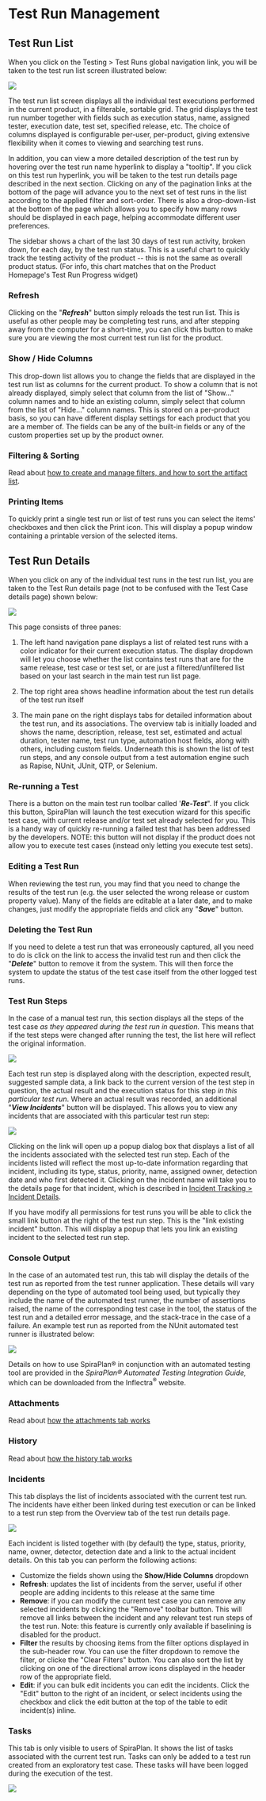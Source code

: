 # Test Run Management

## Test Run List

When you click on the Testing \> Test Runs global navigation link, you will be taken to the test run list screen illustrated below:

![](img/Test_Case_Management_202.png)

The test run list screen displays all the individual test executions performed in the current product, in a filterable, sortable grid. The grid displays the test run number together with fields such as execution status, name, assigned tester, execution date, test set, specified release, etc. The choice of columns displayed is configurable per-user, per-product, giving extensive flexibility when it comes to viewing and searching test runs.

In addition, you can view a more detailed description of the test run by hovering over the test run name hyperlink to display a "tooltip". If you click on this test run hyperlink, you will be taken to the test run details page described in the next section. Clicking on any of the pagination links at the bottom of the page will advance you to the next set of test runs in the list according to the applied filter and sort-order. There is also a drop-down-list at the bottom of the page which allows you to specify how many rows should be displayed in each page, helping accommodate different user preferences.

The sidebar shows a chart of the last 30 days of test run activity, broken down, for each day, by the test run status. This is a useful chart to quickly track the testing activity of the product -- this is not the same as overall product status. (For info, this chart matches that on the Product Homepage's  Test Run Progress widget)


### Refresh

Clicking on the "***Refresh***" button simply reloads the test run list. This is useful as other people may be completing test runs, and after stepping away from the computer for a short-time, you can click this button to make sure you are viewing the most current test run list for the product.


### Show / Hide Columns

This drop-down list allows you to change the fields that are displayed in the test run list as columns for the current product. To show a column that is not already displayed, simply select that column from the list of "Show..." column names and to hide an existing column, simply select that column from the list of "Hide..." column names. This is stored on a per-product basis, so you can have different display settings for each product that you are a member of. The fields can be any of the built-in fields or any of the custom properties set up by the product owner.


### Filtering & Sorting

Read about [how to create and manage filters, and how to sort the artifact list](Application-Wide.md#filtering).


### Printing Items

To quickly print a single test run or list of test runs you can select the items' checkboxes and then click the Print icon. This will display a popup window containing a printable version of the selected items.


## Test Run Details

When you click on any of the individual test runs in the test run list, you are taken to the Test Run details page (not to be confused with the Test Case details page) shown below:

![](img/Test_Case_Management_203.png)

This page consists of three panes:

1.  The left hand navigation pane displays a list of related test runs with a color indicator for their current execution status. The display dropdown will let you choose whether the list contains test runs that are for the same release, test case or test set, or are just a filtered/unfiltered list based on your last search in the main test run list page.

2.  The top right area shows headline information about the test run details of the test run itself

3.  The main pane on the right displays tabs for detailed information about the test run, and its associations. The overview tab is initially loaded and shows the name, description, release, test set, estimated and actual duration, tester name, test run type, automation host fields, along with others, including custom fields. Underneath this is shown the list of test run steps, and any console output from a test automation engine such as Rapise, NUnit, JUnit, QTP, or Selenium.


### Re-running a Test

There is a button on the main test run toolbar called
'***Re-Test***". If you click this button, SpiraPlan will launch the test execution wizard for this specific test case, with current release and/or test set already selected for you. This is a handy way of quickly re-running a failed test that has been addressed by the developers. NOTE: this button will not display if the product does not allow you to execute test cases (instead only letting you execute test sets).


### Editing a Test Run

When reviewing the test run, you may find that you need to change the results of the test run (e.g. the user selected the wrong release or custom property value). Many of the fields are editable at a later date, and to make changes, just modify the appropriate fields and click any "***Save***" button.


### Deleting the Test Run

If you need to delete a test run that was erroneously captured, all you need to do is click on the link to access the invalid test run and then click the "***Delete***" button to remove it from the system. This will then force the system to update the status of the test case itself from the other logged test runs.


### Test Run Steps

In the case of a manual test run, this section displays all the steps of the test case *as they appeared during the test run in question.* This means that if the test steps were changed after running the test, the list here will reflect the original information.

![](img/Test_Case_Management_204.png)

Each test run step is displayed along with the description, expected result, suggested sample data, a link back to the current version of the test step in question, the actual result and the execution status for this step *in this particular test run*. Where an actual result was recorded, an additional "***View Incidents***" button will be displayed. This allows you to view any incidents that are associated with this particular test run step:

![](img/Test_Case_Management_205.png)

Clicking on the link will open up a popup dialog box that displays a list of all the incidents associated with the selected test run step. Each of the incidents listed will reflect the most up-to-date information regarding that incident, including its type, status, priority, name, assigned owner, detection date and who first detected it. Clicking on the incident name will take you to the details page for that incident, which is described in [Incident Tracking > Incident Details](Incident-Tracking.md/#incident-details).

If you have modify all permissions for test runs you will be able to click the small link button at the right of the test run step. This is the "link existing incident" button. This will display a popup that lets you link an existing incident to the selected test run step.


### Console Output

In the case of an automated test run, this tab will display the details of the test run as reported from the test runner application. These details will vary depending on the type of automated tool being used, but typically they include the name of the automated test runner, the number of assertions raised, the name of the corresponding test case in the tool, the status of the test run and a detailed error message, and the stack-trace in the case of a failure. An example test run as reported from the NUnit automated test runner is illustrated below:

![](img/Test_Case_Management_206.png)

Details on how to use SpiraPlan® in conjunction with an automated testing tool are provided in the *SpiraPlan® Automated Testing Integration Guide,* which can be downloaded from the Inflectra<sup>®</sup>
website.


### Attachments

Read about [how the attachments tab works](Application-Wide.md#attachments)


### History

Read about [how the history tab works](Application-Wide.md#history)


### Incidents

This tab displays the list of incidents associated with the current test run. The incidents have either been linked during test execution or can be linked to a test run step from the Overview tab of the test run details page.

![](img/Test_Case_Management_208.png)

Each incident is listed together with (by default) the type, status, priority, name, owner, detector, detection date and a link to the actual incident details. On this tab you can perform the following actions:

- Customize the fields shown using the **Show/Hide Columns** dropdown
- **Refresh**: updates the list of incidents from the server, useful if other people are adding incidents to this release at the same time
- **Remove**: if you can modify the current test case you can remove any selected incidents by clicking the "Remove" toolbar button. This will remove all links between the incident and any relevant test run steps of the test run. Note: this feature is currently only available if baselining is disabled for the product.
- **Filter** the results by choosing items from the filter options displayed in the sub-header row. You can use the filter dropdown to remove the filter, or clicke the "Clear Filters" button. You can also sort the list by clicking on one of the directional arrow icons displayed in the header row of the appropriate field.
- **Edit**: if you can bulk edit incidents you can edit the incidents. Click the "Edit" button to the right of an incident, or select incidents using the checkbox and click the edit button at the top of the table to edit incident(s) inline.

### Tasks

This tab is only visible to users of SpiraPlan. It shows the list of tasks associated with the current test run. Tasks can only be added to a test run created from an exploratory test case. These tasks will have been logged during the execution of the test.

![](img/Test_Case_Management_209.png)